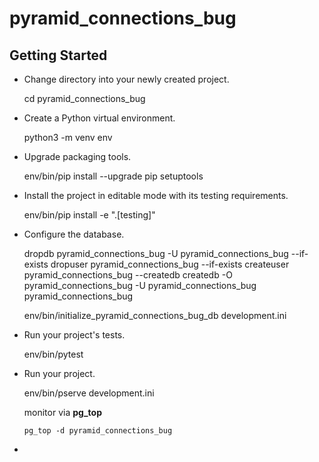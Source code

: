 pyramid_connections_bug
=======================

Getting Started
---------------

- Change directory into your newly created project.

    cd pyramid_connections_bug

- Create a Python virtual environment.

    python3 -m venv env

- Upgrade packaging tools.

    env/bin/pip install --upgrade pip setuptools

- Install the project in editable mode with its testing requirements.

    env/bin/pip install -e ".[testing]"

- Configure the database.


    dropdb pyramid_connections_bug -U pyramid_connections_bug --if-exists
    dropuser pyramid_connections_bug --if-exists
    createuser pyramid_connections_bug --createdb
    createdb -O pyramid_connections_bug -U pyramid_connections_bug pyramid_connections_bug
    
    env/bin/initialize_pyramid_connections_bug_db development.ini

- Run your project's tests.

    env/bin/pytest

- Run your project.

    env/bin/pserve development.ini


    monitor via **pg_top**

    `pg_top -d pyramid_connections_bug`

- ​